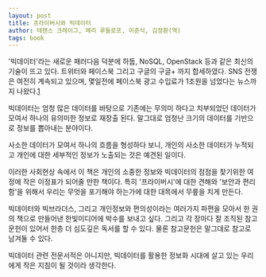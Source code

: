 ```yaml
---
layout: post
title: 프라이버시와 빅데이터
author: 테렌스 크레이그, 메리 루들로프, 이춘식, 김정환(역)
tags: book
---
```


'빅데이터'라는 새로운 패러다음 덕분에 하둡, NoSQL, OpenStack 등과 같은 최신의 기술이 뜨고 있다. 트위터와 페이스북 그리고 구글의 구글+ 까지 합세하였다. SNS 전쟁은 여전히 계속되고 있으며, 몇일전에 페이스북 광고 수입료가 1조원을 넘었다는 뉴스까지 나왔다.[1](http://www.zdnet.co.kr/news/news_view.asp?artice_id=20121024170653)

빅데이터는 엄청 많은 데이터를 바탕으로 기존에는 무의미 하다고 치부되었던 데이터가 모여서 하나의 유의미한 정보로 재창출 된다. 말그대로 엄청난 크기의 데이터를 기반으로 정보를 뽑아내는 분야이다.

사소한 데이터가 모여서 하나의 흐름을 형성하다 보니, 개인의 사소한 데이터가 누적되고 개인에 대한 세부적인 정보가 노출되는 것은 예견된 일이다.

이러한 사회현상 속에서 이 책은 개인의 소중한 정보와 빅데이터의 점점을 찾기위한 여정에 작은 이정표가 되어줄 만한 책이다. 특히 '프라이버시'에 대한 견해와 '보안과 편리함'을 위해서 우리는 무엇을 포기해야 하는가에 대한 대목에서 무릎을 치게 만든다.

빅데이터와 빅브라더스, 그리고 개인정보와 편의성이라는 여러가지 파편을 모아서 한 권의 책으로 만들어낸 한빛미디어에 박수를 보내고 싶다. 그리고 각 장마다 잘 조직된 참고문헌이 있어서 한층 더 심도깊은 독서를 할 수 있다. 물론 참고문헌은 말그대로 참고로 남겨둘 수 있다.

빅데이터 관련 전문서적은 아니지만, 빅데이터를 활용한 정보화 시대에 살고 있는 우리에게 작은 지침이 될 것이라 생각한다.